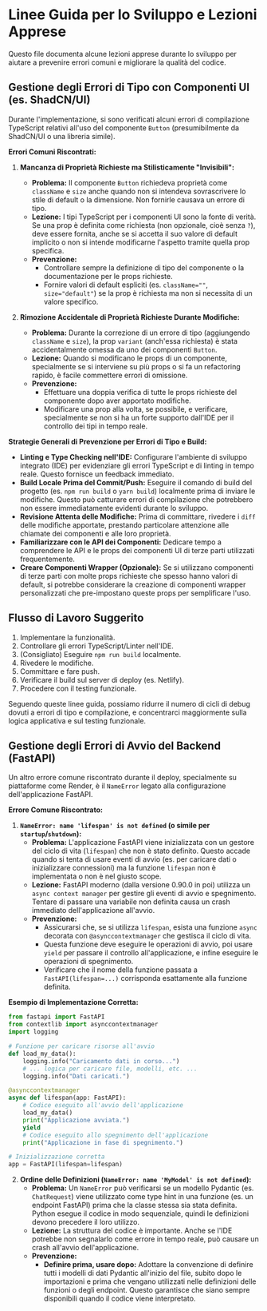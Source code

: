 # Linee Guida per lo Sviluppo e Lezioni Apprese

Questo file documenta alcune lezioni apprese durante lo sviluppo per aiutare a prevenire errori comuni e migliorare la qualità del codice.

## Gestione degli Errori di Tipo con Componenti UI (es. ShadCN/UI)

Durante l'implementazione, si sono verificati alcuni errori di compilazione TypeScript relativi all'uso del componente `Button` (presumibilmente da ShadCN/UI o una libreria simile).

**Errori Comuni Riscontrati:**

1.  **Mancanza di Proprietà Richieste ma Stilisticamente "Invisibili":**
    *   **Problema:** Il componente `Button` richiedeva proprietà come `className` e `size` anche quando non si intendeva sovrascrivere lo stile di default o la dimensione. Non fornirle causava un errore di tipo.
    *   **Lezione:** I tipi TypeScript per i componenti UI sono la fonte di verità. Se una prop è definita come richiesta (non opzionale, cioè senza `?`), deve essere fornita, anche se si accetta il suo valore di default implicito o non si intende modificarne l'aspetto tramite quella prop specifica.
    *   **Prevenzione:**
        *   Controllare sempre la definizione di tipo del componente o la documentazione per le props richieste.
        *   Fornire valori di default espliciti (es. `className=""`, `size="default"`) se la prop è richiesta ma non si necessita di un valore specifico.

2.  **Rimozione Accidentale di Proprietà Richieste Durante Modifiche:**
    *   **Problema:** Durante la correzione di un errore di tipo (aggiungendo `className` e `size`), la prop `variant` (anch'essa richiesta) è stata accidentalmente omessa da uno dei componenti `Button`.
    *   **Lezione:** Quando si modificano le props di un componente, specialmente se si interviene su più props o si fa un refactoring rapido, è facile commettere errori di omissione.
    *   **Prevenzione:**
        *   Effettuare una doppia verifica di tutte le props richieste del componente dopo aver apportato modifiche.
        *   Modificare una prop alla volta, se possibile, e verificare, specialmente se non si ha un forte supporto dall'IDE per il controllo dei tipi in tempo reale.

**Strategie Generali di Prevenzione per Errori di Tipo e Build:**

*   **Linting e Type Checking nell'IDE:** Configurare l'ambiente di sviluppo integrato (IDE) per evidenziare gli errori TypeScript e di linting in tempo reale. Questo fornisce un feedback immediato.
*   **Build Locale Prima del Commit/Push:** Eseguire il comando di build del progetto (es. `npm run build` o `yarn build`) localmente prima di inviare le modifiche. Questo può catturare errori di compilazione che potrebbero non essere immediatamente evidenti durante lo sviluppo.
*   **Revisione Attenta delle Modifiche:** Prima di committare, rivedere i `diff` delle modifiche apportate, prestando particolare attenzione alle chiamate dei componenti e alle loro proprietà.
*   **Familiarizzare con le API dei Componenti:** Dedicare tempo a comprendere le API e le props dei componenti UI di terze parti utilizzati frequentemente.
*   **Creare Componenti Wrapper (Opzionale):** Se si utilizzano componenti di terze parti con molte props richieste che spesso hanno valori di default, si potrebbe considerare la creazione di componenti wrapper personalizzati che pre-impostano queste props per semplificare l'uso.

## Flusso di Lavoro Suggerito

1.  Implementare la funzionalità.
2.  Controllare gli errori TypeScript/Linter nell'IDE.
3.  (Consigliato) Eseguire `npm run build` localmente.
4.  Rivedere le modifiche.
5.  Committare e fare push.
6.  Verificare il build sul server di deploy (es. Netlify).
7.  Procedere con il testing funzionale.

Seguendo queste linee guida, possiamo ridurre il numero di cicli di debug dovuti a errori di tipo e compilazione, e concentrarci maggiormente sulla logica applicativa e sul testing funzionale.

## Gestione degli Errori di Avvio del Backend (FastAPI)

Un altro errore comune riscontrato durante il deploy, specialmente su piattaforme come Render, è il `NameError` legato alla configurazione dell'applicazione FastAPI.

**Errore Comune Riscontrato:**

1.  **`NameError: name 'lifespan' is not defined` (o simile per `startup`/`shutdown`):**
    *   **Problema:** L'applicazione FastAPI viene inizializzata con un gestore del ciclo di vita (`lifespan`) che non è stato definito. Questo accade quando si tenta di usare eventi di avvio (es. per caricare dati o inizializzare connessioni) ma la funzione `lifespan` non è implementata o non è nel giusto scope.
    *   **Lezione:** FastAPI moderno (dalla versione 0.90.0 in poi) utilizza un `async context manager` per gestire gli eventi di avvio e spegnimento. Tentare di passare una variabile non definita causa un crash immediato dell'applicazione all'avvio.
    *   **Prevenzione:**
        *   Assicurarsi che, se si utilizza `lifespan`, esista una funzione `async` decorata con `@asynccontextmanager` che gestisca il ciclo di vita.
        *   Questa funzione deve eseguire le operazioni di avvio, poi usare `yield` per passare il controllo all'applicazione, e infine eseguire le operazioni di spegnimento.
        *   Verificare che il nome della funzione passata a `FastAPI(lifespan=...)` corrisponda esattamente alla funzione definita.

**Esempio di Implementazione Corretta:**

```python
from fastapi import FastAPI
from contextlib import asynccontextmanager
import logging

# Funzione per caricare risorse all'avvio
def load_my_data():
    logging.info("Caricamento dati in corso...")
    # ... logica per caricare file, modelli, etc. ...
    logging.info("Dati caricati.")

@asynccontextmanager
async def lifespan(app: FastAPI):
    # Codice eseguito all'avvio dell'applicazione
    load_my_data()
    print("Applicazione avviata.")
    yield
    # Codice eseguito allo spegnimento dell'applicazione
    print("Applicazione in fase di spegnimento.")

# Inizializzazione corretta
app = FastAPI(lifespan=lifespan)
```

2.  **Ordine delle Definizioni (`NameError: name 'MyModel' is not defined`):**
    *   **Problema:** Un `NameError` può verificarsi se un modello Pydantic (es. `ChatRequest`) viene utilizzato come type hint in una funzione (es. un endpoint FastAPI) prima che la classe stessa sia stata definita. Python esegue il codice in modo sequenziale, quindi le definizioni devono precedere il loro utilizzo.
    *   **Lezione:** La struttura del codice è importante. Anche se l'IDE potrebbe non segnalarlo come errore in tempo reale, può causare un crash all'avvio dell'applicazione.
    *   **Prevenzione:**
        *   **Definire prima, usare dopo:** Adottare la convenzione di definire tutti i modelli di dati Pydantic all'inizio del file, subito dopo le importazioni e prima che vengano utilizzati nelle definizioni delle funzioni o degli endpoint. Questo garantisce che siano sempre disponibili quando il codice viene interpretato.
